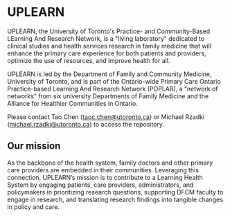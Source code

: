 # UPLEARN
UPLEARN, the University of Toronto's Practice- and Community-Based LEarning And Research Network, is a "living laboratory" dedicated to clinical studies and health services research in family medicine that will enhance the primary care experience for both patients and providers, optimize the use of resources, and improve health for all.

UPLEARN is led by the Department of Family and Community Medicine, University of Toronto, and is part of the Ontario-wide Primary Care Ontario Practice-based Learning And Research Network (POPLAR), a “network of networks” from six university Departments of Family Medicine and the Alliance for Healthier Communities in Ontario.

Please contact Tao Chen (taoc.chen@utoronto.ca) or Michael Rzadki (michael.rzadki@utoronto.ca) to access the repository.

## Our mission
As the backbone of the health system, family doctors and other primary care providers are embedded in their communities. Leveraging this connection, UPLEARN’s mission is to contribute to a Learning Health System by engaging patients, care providers, administrators, and policymakers in prioritizing research questions, supporting DFCM faculty to engage in research, and translating research findings into tangible changes in policy and care.
